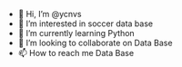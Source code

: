 - 👋 Hi, I’m @ycnvs
- 👀 I’m interested in soccer data base
- 🌱 I’m currently learning Python
- 💞️ I’m looking to collaborate on Data Base
- 📫 How to reach me Data Base

<!---
ycnvs/ycnvs is a ✨ special ✨ repository because its `README.md` (this file) appears on your GitHub profile.
You can click the Preview link to take a look at your changes.
--->
